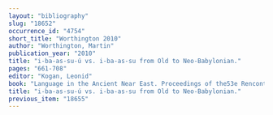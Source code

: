 ```yaml
---
layout: "bibliography"
slug: "18652"
occurrence_id: "4754"
short_title: "Worthington 2010"
author: "Worthington, Martin"
publication_year: "2010"
title: "i-ba-as-su-ú vs. i-ba-as-su from Old to Neo-Babylonian."
pages: "661-708"
editor: "Kogan, Leonid"
book: "Language in the Ancient Near East. Proceedings of the53e Rencontre Assyriologique Internationale, Vol 1, Part 2, RAI 53 (Winona Lake)"
title: "i-ba-as-su-ú vs. i-ba-as-su from Old to Neo-Babylonian."
previous_item: "18655"
---
```

